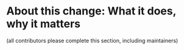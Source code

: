 # About this change: What it does, why it matters

(all contributors please complete this section, including maintainers)
